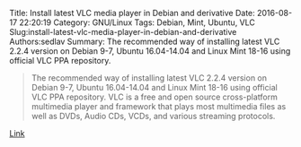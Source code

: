 Title: Install latest VLC media player in Debian and derivative
Date: 2016-08-17 22:20:19
Category: GNU/Linux
Tags: Debian, Mint, Ubuntu, VLC
Slug:install-latest-vlc-media-player-in-debian-and-derivative
Authors:sedlav
Summary: The recommended way of installing latest VLC 2.2.4 version on Debian 9-7, Ubuntu 16.04-14.04 and Linux Mint 18-16 using official VLC PPA repository.

> The recommended way of installing latest VLC 2.2.4 version on Debian 9-7, Ubuntu 16.04-14.04 and Linux Mint 18-16 using official VLC PPA repository.
VLC is a free and open source cross-platform multimedia player and framework that plays most multimedia files as well as DVDs, Audio CDs, VCDs, and various streaming protocols.

[Link](http://www.tecmint.com/install-vlc-player-in-ubuntu-debian-linux-mint)
